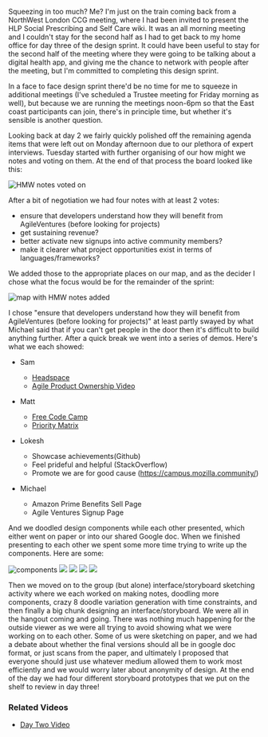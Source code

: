 Squeezing in too much? Me? I'm just on the train coming back from a NorthWest London CCG meeting, where I had been invited to present the HLP Social Prescribing and Self Care wiki.  It was an all morning meeting and I couldn't stay for the second half as I had to get back to my home office for day three of the design sprint.  It could have been useful to stay for the second half of the meeting where they were going to be talking about a digital health app, and giving me the chance to network with people after the meeting, but I'm committed to completing this design sprint.

In a face to face design sprint there'd be no time for me to squeeze in additional meetings (I've scheduled a Trustee meeting for Friday morning as well), but because we are running the meetings noon-6pm so that the East coast participants can join, there's in principle time, but whether it's sensible is another question.

Looking back at day 2 we fairly quickly polished off the remaining agenda items that were left out on Monday afternoon due to our plethora of expert interviews.  Tuesday started with further organising of our how might we notes and voting on them.  At the end of that process the board looked like this:

![HMW notes voted on](https://www.dropbox.com/s/0e4c2nc3lw39zah/Screenshot%202017-06-14%2011.04.39.png?dl=1)

After a bit of negotiation we had four notes with at least 2 votes:

* ensure that developers understand how they will benefit from AgileVentures (before looking for projects)
* get sustaining revenue?
* better activate new signups into active community members?
* make it clearer what project opportunities exist in terms of languages/frameworks?

We added those to the appropriate places on our map, and as the decider I chose what the focus would be for the remainder of the sprint:

![map with HMW notes added](https://www.dropbox.com/s/lniu3rnvs2vgexw/Screenshot%202017-06-14%2011.07.36.png?dl=1)

I chose "ensure that developers understand how they will benefit from AgileVentures (before looking for projects)" at least partly swayed by what Michael said that if you can't get people in the door then it's difficult to build anything further.  After a quick break we went into a series of demos.  Here's what we each showed:

* Sam
  - [Headspace](https://www.headspace.com/)
  - [Agile Product Ownership Video](https://www.youtube.com/watch?v=502ILHjX9EE)
 
* Matt
  - [Free Code Camp](http://freecodecamp.com/)
  - [Priority Matrix](https://www.google.com/search?q=eisenhower+matrix)
 
* Lokesh
  - Showcase achievements(Github)
  - Feel prideful and helpful (StackOverflow)
  - Promote we are for good cause (https://campus.mozilla.community/)
 
* Michael
  - Amazon Prime Benefits Sell Page
  - Agile Ventures Signup Page

And we doodled design components while each other presented, which either went on paper or into our shared Google doc.  When we finished presenting to each other we spent some more time trying to write up the components. Here are some:

![components](https://www.dropbox.com/s/ifohrjqhs3vso6m/Screenshot%202017-06-14%2011.12.26.png?dl=1)
![](https://www.dropbox.com/s/v9j18l28ahvmwwp/Screenshot%202017-06-14%2011.12.45.png?dl=1)
![](https://www.dropbox.com/s/f8o39mvquwu61xo/Screenshot%202017-06-14%2011.13.01.png?dl=1)
![](https://www.dropbox.com/s/m1ym4qygf8h1f99/Screenshot%202017-06-14%2011.13.15.png?dl=1)
![](https://www.dropbox.com/s/wrmdjrusjfxuypx/Screenshot%202017-06-14%2011.13.26.png?dl=1)

Then we moved on to the group (but alone) interface/storyboard sketching activity where we each worked on making notes, doodling more components, crazy 8 doodle variation generation with time constraints, and then finally a big chunk designing an interface/storyboard.  We were all in the hangout coming and going.  There was nothing much happening for the outside viewer as we were all trying to avoid showing what we were working on to each other.  Some of us were sketching on paper, and we had a debate about whether the final versions should all be in google doc format, or just scans from the paper, and ultimately I proposed that everyone should just use whatever medium allowed them to work most efficiently and we would worry later about anonymity of design.  At the end of the day we had four different storyboard prototypes that we put on the shelf to review in day three!

### Related Videos

* [Day Two Video](http://youtu.be/mvv2GPivSGo)


